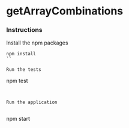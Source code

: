 # getArrayCombinations

### Instructions

Install the npm packages


```
npm install
``

Run the tests

```
npm test
```


Run the application


```
npm start
```

